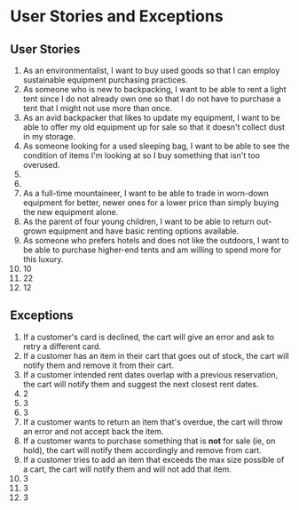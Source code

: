 # User Stories and Exceptions

## User Stories
1. As an environmentalist, I want to buy used goods so that I can employ sustainable equipment purchasing practices.
2. As someone who is new to backpacking, I want to be able to rent a light tent since I do not already own one so that I do not have to purchase a tent that I might not use more than once.
3. As an avid backpacker that likes to update my equipment, I want to be able to offer my old equipment up for sale so that it doesn't collect dust in my storage.
4. As someone looking for a used sleeping bag, I want to be able to see the condition of items I'm looking at so I buy something that isn't too overused.
5. 
6. 
7. As a full-time mountaineer, I want to be able to trade in worn-down equipment for better, newer ones for a lower price than simply buying the new equipment alone.
8. As the parent of four young children, I want to be able to return out-grown equipment and have basic renting options available.
9. As someone who prefers hotels and does not like the outdoors, I want to be able to purchase higher-end tents and am willing to spend more for this luxury. 
10. 10
11. 22
12. 12


## Exceptions
1. If a customer's card is declined, the cart will give an error and ask to retry a different card.
2. If a customer has an item in their cart that goes out of stock, the cart will notify them and remove it from their cart.
3. If a customer intended rent dates overlap with a previous reservation, the cart will notify them and suggest the next closest rent dates.
4. 2
5. 3
6. 3
7. If a customer wants to return an item that's overdue, the cart will throw an error and not accept back the item.
8. If a customer wants to purchase something that is **not** for sale (ie, on hold), the cart will notify them accordingly and remove from cart.
9. If a customer tries to add an item that exceeds the max size possible of a cart, the cart will notify them and will not add that item.
10. 3
11. 3
12. 3
